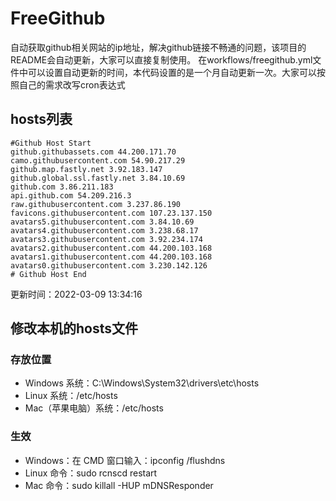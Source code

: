 # FreeGithub
自动获取github相关网站的ip地址，解决github链接不畅通的问题，该项目的README会自动更新，大家可以直接复制使用。
在workflows/freegithub.yml文件中可以设置自动更新的时间，本代码设置的是一个月自动更新一次。大家可以按照自己的需求改写cron表达式

## hosts列表
```base
#Github Host Start
github.githubassets.com 44.200.171.70
camo.githubusercontent.com 54.90.217.29
github.map.fastly.net 3.92.183.147
github.global.ssl.fastly.net 3.84.10.69
github.com 3.86.211.183
api.github.com 54.209.216.3
raw.githubusercontent.com 3.237.86.190
favicons.githubusercontent.com 107.23.137.150
avatars5.githubusercontent.com 3.84.10.69
avatars4.githubusercontent.com 3.238.68.17
avatars3.githubusercontent.com 3.92.234.174
avatars2.githubusercontent.com 44.200.103.168
avatars1.githubusercontent.com 44.200.103.168
avatars0.githubusercontent.com 3.230.142.126
# Github Host End
```

更新时间：2022-03-09 13:34:16

## 修改本机的hosts文件
### 存放位置
* Windows 系统：C:\Windows\System32\drivers\etc\hosts
* Linux 系统：/etc/hosts
* Mac（苹果电脑）系统：/etc/hosts

### 生效
* Windows：在 CMD 窗口输入：ipconfig /flushdns
* Linux 命令：sudo rcnscd restart
* Mac 命令：sudo killall -HUP mDNSResponder
